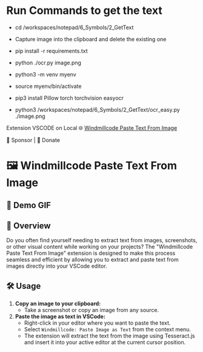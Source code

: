 # Run Commands to get the text
- cd /workspaces/notepad/6_Symbols/2_GetText
- Capture image into the clipboard and delete the existing one
- pip install -r requirements.txt
- python ./ocr.py image.png



- python3 -m venv myenv
- source myenv/bin/activate
- pip3 install Pillow torch torchvision easyocr
- python3 /workspaces/notepad/6_Symbols/2_GetText/ocr_easy.py ./image.png



Extension VSCODE on Local
🌐 [Windmillcode Paste Text From Image](https://marketplace.visualstudio.com/items?itemName=windmillcode-publisher-0.windmillcode-paste-text-from-image)

💖 Sponsor | 💸 Donate

# 🖼️ Windmillcode Paste Text From Image

## 🎥 Demo GIF

## 📄 Overview
Do you often find yourself needing to extract text from images, screenshots, or other visual content while working on your projects? The "Windmillcode Paste Text From Image" extension is designed to make this process seamless and efficient by allowing you to extract and paste text from images directly into your VSCode editor.

## 🛠️ Usage
1. **Copy an image to your clipboard:**
    - Take a screenshot or copy an image from any source.
2. **Paste the image as text in VSCode:**
    - Right-click in your editor where you want to paste the text.
    - Select `Windmillcode: Paste Image as Text` from the context menu.
    - The extension will extract the text from the image using Tesseract.js and insert it into your active editor at the current cursor position.